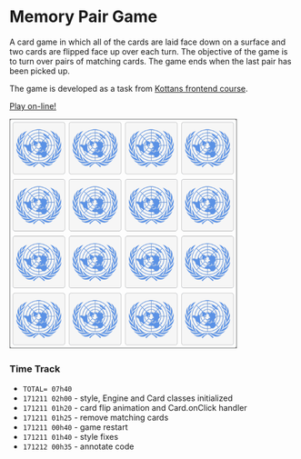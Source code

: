 # Memory Pair Game

A card game in which all of the cards are laid face down on a surface
and two cards are flipped face up over each turn.
The objective of the game is to turn over pairs of matching cards.
The game ends when the last pair has been picked up.

The game is developed as a task from
[Kottans frontend course](https://github.com/OleksiyRudenko/kottans_frontend).

[Play on-line!](https://oleksiyrudenko.github.io/memory-pair-game/)

![demo screencast](images/memory-pair-game-rs.gif)

### Time Track

* `TOTAL= 07h40`
* `171211 02h00` - style, Engine and Card classes initialized
* `171211 01h20` - card flip animation and Card.onClick handler
* `171211 01h25` - remove matching cards
* `171211 00h40` - game restart
* `171211 01h40` - style fixes
* `171212 00h35` - annotate code